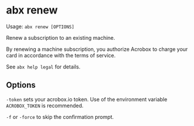 # abx renew

Usage: `abx renew [OPTIONS]`

Renew a subscription to an existing machine.

By renewing a machine subscription, you authorize Acrobox to charge your card
in accordance with the terms of service.

See `abx help legal` for details.

## Options

`-token` sets your acrobox.io token. Use of the environment variable
`ACROBOX_TOKEN` is recommended.

`-f` or `-force` to skip the confirmation prompt.
